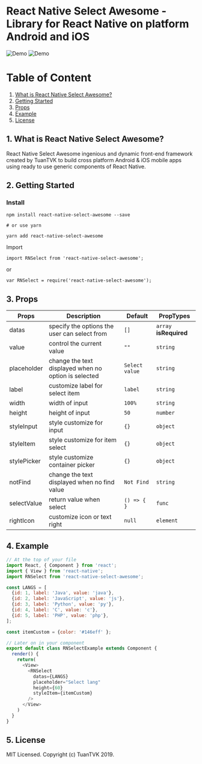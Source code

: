 # React Native Select Awesome - Library for React Native on platform Android and iOS

![Demo](https://github.com/tuantvk/react-native-select-awesome/blob/master/assets/example_1.png)
![Demo](https://github.com/tuantvk/react-native-select-awesome/blob/master/assets/example_2.png)

# Table of Content

1. [What is React Native Select Awesome?](#1-what-is-react-native-select-awesome)
2. [Getting Started](#2-getting-started)
3. [Props](#3-props)
4. [Example](#4-example)
5. [License](#5-license)

## 1. What is React Native Select Awesome?

React Native Select Awesome ingenious and dynamic front-end framework created by TuanTVK to build cross platform Android & iOS mobile apps using ready to use generic components of React Native.

## 2. Getting Started

### Install

```shell
npm install react-native-select-awesome --save

# or use yarn

yarn add react-native-select-awesome
```

Import
```ES6
import RNSelect from 'react-native-select-awesome';
```
or 
```ES5
var RNSelect = require('react-native-select-awesome');
```

## 3. Props

| Props  | Description | Default | PropTypes |
| ------------- | ------------- | ------------- | ------------- |
| datas | specify the options the user can select from | `[]` | `array` **isRequired** |
| value  | control the current value  | `""`  | `string` |
| placeholder | change the text displayed when no option is selected | `Select value` | `string` |
| label | customize label for select item | `label` | `string` |
| width | width of input | `100%` | `string` |
| height | height of input | `50` | `number` |
| styleInput | style customize for input | `{}` | `object` |
| styleItem | style customize for item select | `{}` | `object` |
| stylePicker | style customize container picker | `{}` | `object` |
| notFind | change the text displayed when no find value  | `Not Find` | `string` |
| selectValue | return value when select | `() => { }` | `func` |
| rightIcon | customize icon or text right | `null` | `element` |

## 4. Example

```js
// At the top of your file
import React, { Component } from 'react';
import { View } from 'react-native';
import RNSelect from 'react-native-select-awesome';

const LANGS = [
  {id: 1, label: 'Java', value: 'java'},
  {id: 2, label: 'JavaScript', value: 'js'},
  {id: 3, label: 'Python', value: 'py'},
  {id: 4, label: 'C', value: 'c'},
  {id: 5, label: 'PHP', value: 'php'},
];

const itemCustom = {color: '#146eff' };

// Later on in your component
export default class RNSelectExample extends Component {
  render() {
    return(
      <View>
        <RNSelect 
          datas={LANGS}
          placeholder="Select lang"
          height={60}
          styleItem={itemCustom}
        />
      </View>
    )
  }
}
```

## 5. License

MIT Licensed. Copyright (c) TuanTVK 2019.